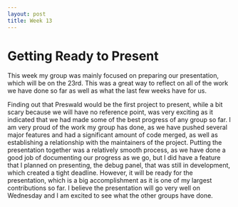 ```yaml
---
layout: post
title: Week 13
---
```


# Getting Ready to Present
This week my group was mainly focused on preparing our presentation, which will be on the 23rd. This was a great way to reflect on all of the work we have done so far as well as what the last few weeks have for us.

<!--more-->

Finding out that Preswald would be the first project to present, while a bit scary because we will have no reference point, was very exciting as it indicated that we had made some of the best progress of any group so far. I am very proud of the work my group has done, as we have pushed several major features and had a significant amount of code merged, as well as establishing a relationship with the maintainers of the project. Putting the presentation together was a relatively smooth process, as we have done a good job of documenting our progress as we go, but I did have a feature that I planned on presenting, the debug panel, that was still in development, which created a tight deadline. However, it will be ready for the presentation, which is a big accomplishment as it is one of my largest contributions so far. I believe the presentation will go very well on Wednesday and I am excited to see what the other groups have done.